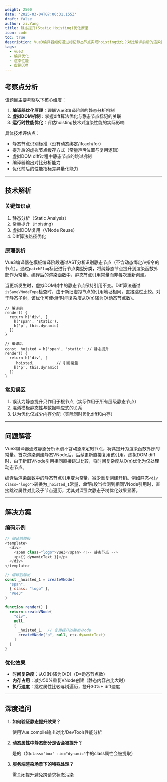 ```yaml
---
weight: 2500
date: '2025-03-04T07:00:31.155Z'
draft: false
author: zi.Yang
title: 静态提升(Static Hoisting)优化原理
icon: code
toc: true
description: Vue3编译器如何通过标记静态节点实现hoisting优化？对比编译前后的渲染函数代码，解释该优化对虚拟DOM diff算法性能提升的具体贡献。
tags:
  - vue3
  - 编译优化
  - 渲染性能
  - 虚拟DOM
---
```




## 考察点分析

该题目主要考察以下核心维度：

1. **编译器优化原理**：理解Vue3编译阶段的静态分析机制
2. **虚拟DOM机制**：掌握diff算法优化与静态节点标记的关联
3. **运行时性能优化**：评估hoisting技术对渲染性能的实际影响

具体技术评估点：

- 静态节点识别标准（没有动态绑定/ifeach/for）
- 提升后的虚拟节点缓存方式（常量声明位置与复用逻辑）
- 虚拟DOM diff过程中静态节点的跳过机制
- 编译器输出对比分析能力
- 优化前后的性能指标差异量化能力

---

## 技术解析

### 关键知识点

1. 静态分析（Static Analysis）
2. 常量提升（Hoisting）
3. 虚拟DOM复用（VNode Reuse）
4. Diff算法路径优化

### 原理剖析

Vue3编译器在模板编译阶段通过AST分析识别静态节点（不含动态绑定/v指令的节点）。通过`patchFlag`标记进行节点类型分类，将纯静态节点提升到渲染函数外部作为常量。编译后的渲染函数中，静态节点引用常量而非每次重新创建。

当更新发生时，虚拟DOM树中的静态节点保持引用不变。Diff算法通过`isSameVNodeType`检查时，由于新旧虚拟节点的引用地址相同，直接跳过比较。对于静态子树，该优化可使diff时间复杂度从O(n)降为O(动态节点数)。

```text
// 编译前
render() {
  return h('div', [
    h('span', 'static'),
    h('p', this.dynamic)
  ])
}

// 编译后
const _hoisted = h('span', 'static') // 静态提升
render() {
  return h('div', [
    _hoisted,          // 引用常量
    h('p', this.dynamic)
  ])
}
```

### 常见误区

1. 误认为静态提升只作用于根节点（实际作用于所有层级静态节点）
2. 混淆模板静态性与数据响应式的关系
3. 认为优化仅减少内存分配（实际同时优化diff和内存）

---

## 问题解答

Vue3编译器通过静态分析识别不含动态绑定的节点，将其提升为渲染函数外部的常量。首次渲染创建静态VNode后，后续更新直接复用该引用。虚拟DOM diff时，由于新旧VNode引用相同直接跳过比较，将时间复杂度从O(n)优化为仅处理动态节点。

编译后渲染函数中的静态节点引用变为常量，减少重复创建开销。例如静态`<div class="logo">`转换为`_hoisted_1`常量，diff阶段当检测到相同VNode引用时，直接跳过属性对比及子节点遍历，尤其对深层次静态子树优化效果显著。

---

## 解决方案

### 编码示例

```javascript
// 编译前模板
<template>
  <div>
    <span class="logo">Vue3</span> <!-- 静态节点 -->
    <p>{{ dynamicText }}</p> 
  </div>
</template>

// 编译后输出
const _hoisted_1 = createVNode(
  "span", 
  { class: "logo" },
  "Vue3"
)

function render() {
  return createVNode(
    "div",
    null,
    [
      _hoisted_1,  // 复用提升的静态VNode
      createVNode("p", null, ctx.dynamicText)
    ]
  )
}
```

### 优化效果

- **时间复杂度**：从O(N)降为O(D)（D=动态节点数）
- **内存占用**：减少50%重复VNode创建（静态内容占比大时）
- **执行速度**：跳过属性比较与树遍历，提升30%+ diff速度

---

## 深度追问

1. **如何验证静态提升效果？**

    使用Vue.compile输出对比/DevTools性能分析

2. **动态属性中静态部分是否会被提升？**

    是的（如`class="box" :id="dynamic"`中的class属性会被提取）

3. **服务端渲染场景下的特殊处理？**

    需关闭提升避免跨请求状态污染
